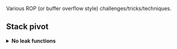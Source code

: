 Various ROP (or buffer overflow style) challenges/tricks/techniques.

## Stack pivot

<details>
<summary><strong>No leak functions</strong></summary>
<p>

- **Dreamhack wargame** --> pop rdi
	- [write-up](/challs/dreamhack/pop_rdi)
	> restricted gadget, use stack pivot + add_gadget to modify saved registers values during functions internal...

</p>
</details>

